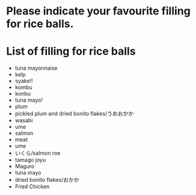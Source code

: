 # Please indicate your favourite filling for rice balls.

# List of filling for rice balls
- tuna mayonnaise
- kelp
- syake!!
- kombu
- konbu
- tuna mayo!
- plum
- pickled plum and dried bonito flakes/うめおかか
- wasabi
- ume
- salmon
- meat
- ume
- いくら/salmon roe
- tamago joyu
- Maguro
- tuna mayo
- dried bonito flakes/おかか
- Fried Chicken
